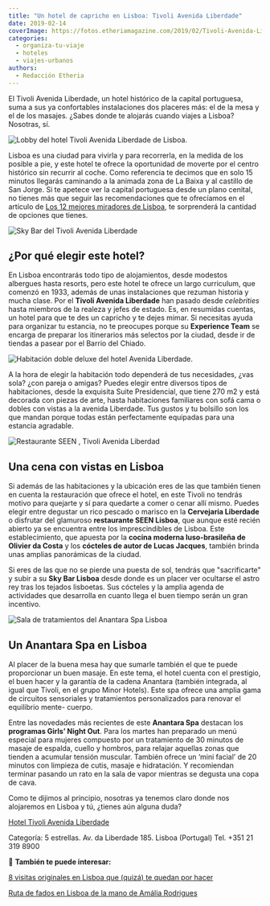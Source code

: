 ```yaml
---
title: "Un hotel de capricho en Lisboa: Tivoli Avenida Liberdade"
date: 2019-02-14
coverImage: https://fotos.etheriamagazine.com/2019/02/Tivoli-Avenida-Liberdade-Anantara-Spa.jpg
categories: 
  - organiza-tu-viaje
  - hoteles
  - viajes-urbanos
authors: 
  - Redacción Etheria
---
```


El Tivoli Avenida Liberdade, un hotel histórico de la capital portuguesa, suma a sus ya 
confortables instalaciones dos placeres más: el de la mesa y el de los masajes. ¿Sabes 
donde te alojarás cuando viajes a Lisboa? Nosotras, sí. 

![Lobby del hotel Tivoli Avenida Liberdade de Lisboa.](https://fotos.etheriamagazine.com/2019/02/Tivoli-Avenida-Liberdade-Lobby.jpg "Lobby del hotel Tivoli Avenida Liberdade de Lisboa.")

Lisboa es una ciudad para vivirla y para recorrerla, en la medida de los posible a pie, 
y este hotel te ofrece la oportunidad de moverte por el centro histórico sin recurrir al 
coche. Como referencia te decimos que en solo 15 minutos llegarás caminando a la animada 
zona de La Baixa y al castillo de San Jorge. Si te apetece ver la capital portuguesa 
desde un plano cenital, no tienes más que seguir las recomendaciones que te ofrecíamos 
en el artículo de [Los 12 mejores miradores de 
Lisboa](http://etheriamagazine.com/2018/10/30/12-miradores-para-exprimir-lisboa/), te 
sorprenderá la cantidad de opciones que tienes. 

![Sky Bar del Tivoli Avenida Liberdade](https://fotos.etheriamagazine.com/2019/02/Tivoli-Avenida-Liberdade-Sky-Bar.jpg "Sky Bar del Tivoli Avenida Liberdade.")

## ¿Por qué elegir este hotel?

En Lisboa encontrarás todo tipo de alojamientos, desde modestos albergues hasta resorts, 
pero este hotel te ofrece un largo curriculum, que comenzó en 1933, además de unas 
instalaciones que rezuman historia y mucha clase. Por el **Tivoli Avenida Liberdade** 
han pasado desde _celebrities_ hasta miembros de la realeza y jefes de estado. Es, en 
resumidas cuentas, un hotel para que te des un capricho y te dejes mimar. Si necesitas 
ayuda para organizar tu estancia, no te preocupes porque su **Experience Team** se 
encarga de preparar los itinerarios más selectos por la ciudad, desde ir de tiendas a 
pasear por el Barrio del Chiado. 

![Habitación doble deluxe del hotel Avenida Liberdade.](https://fotos.etheriamagazine.com/2019/02/Lisboa-Tivoli-Avenida-Liberdade.jpg "Habitación doble deluxe del hotel Avenida Liberdade.")

A la hora de elegir la habitación todo dependerá de tus necesidades, ¿vas sola? ¿con 
pareja o amigas? Puedes elegir entre diversos tipos de habitaciones, desde la exquisita 
Suite Presidencial, que tiene 270 m2 y está decorada con piezas de arte, hasta 
habitaciones familiares con sofá cama o dobles con vistas a la avenida Liberdade. Tus 
gustos y tu bolsillo son los que mandan porque todas están perfectamente equipadas para 
una estancia agradable. 

![Restaurante SEEN , Tivoli Avenida Liberdad](https://fotos.etheriamagazine.com/2019/02/SEEN-Restaurante.jpg "Restaurante SEEN del Tivoli Avenida Liberdade.")

## Una cena con vistas en Lisboa

Si además de las habitaciones y la ubicación eres de las que también tienen en cuenta la 
restauración que ofrece el hotel, en este Tivoli no tendrás motivo para quejarte y sí 
para quedarte a comer o cenar allí mismo. Puedes elegir entre degustar un rico pescado o 
marisco en la **Cervejaria Liberdade** o disfrutar del glamuroso **restaurante SEEN 
Lisboa**, que aunque esté recién abierto ya se encuentra entre los imprescindibles de 
Lisboa. Este establecimiento, que apuesta por la **cocina moderna luso-brasileña de 
Olivier da Costa** y los **cócteles de autor de Lucas Jacques**, también brinda unas 
amplias panorámicas de la ciudad. 

Si eres de las que no se pierde una puesta de sol, tendrás que "sacrificarte" y subir a 
su **Sky Bar Lisboa** desde donde es un placer ver ocultarse el astro rey tras los 
tejados lisboetas. Sus cócteles y la amplia agenda de actividades que desarrolla en 
cuanto llega el buen tiempo serán un gran incentivo. 

![Sala de tratamientos del Anantara Spa Lisboa](https://fotos.etheriamagazine.com/2019/02/Tivoli-Avenida-Liberdade-Anantara-Spa.jpg "Anantara Spa Lisboa.")

## Un Anantara Spa en Lisboa

Al placer de la buena mesa hay que sumarle también el que te puede proporcionar un buen 
masaje. En este tema, el hotel cuenta con el prestigio, el buen hacer y la garantía de 
la cadena Anantara (también integrada, al igual que Tivoli, en el grupo Minor Hotels). 
Este spa ofrece una amplia gama de circuitos sensoriales y tratamientos personalizados 
para renovar el equilibrio mente- cuerpo. 

Entre las novedades más recientes de este **Anantara Spa** destacan los **programas 
Girls’ Night Out**. Para los martes han preparado un menú especial para mujeres 
compuesto por un tratamiento de 30 minutos de masaje de espalda, cuello y hombros, para 
relajar aquellas zonas que tienden a acumular tensión muscular. También ofrece un ‘mini 
facial’ de 20 minutos con limpieza de cutis, masaje e hidratación. Y recomiendan 
terminar pasando un rato en la sala de vapor mientras se degusta una copa de cava. 

Como te dijimos al principio, nosotras ya tenemos claro donde nos alojaremos en Lisboa y 
tú, ¿tienes aún alguna duda? 

[Hotel Tivoli Avenida 
Liberdade](https://www.tivolihotels.com/es/tivoli-avenida-liberdade-lisboa) 

Categoría: 5 estrellas. Av. da Liberdade 185. Lisboa (Portugal) Tel. +351 21 319 8900 

📌 **También te puede interesar:** 

[8 visitas originales en Lisboa que (quizá) te quedan por 
hacer](https://etheriamagazine.com/2021/10/27/8-visitas-originales-en-lisboa/) 

[Ruta de fados en Lisboa de la mano de Amália 
Rodrigues](https://etheriamagazine.com/2020/12/30/ruta-de-fados-en-la-lisboa-de-amalia-rodrigues/)
